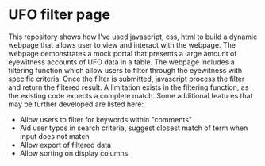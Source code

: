# UFO filter page
This repository shows how I've used javascript, css, html to build a dynamic webpage that allows user to view and interact with the webpage.  The webpage demonstrates a mock portal that presents a large amount of eyewitness accounts of UFO data in a table.  The webpage includes a filtering function which allow users to filter through the eyewitness with specific criteria.  Once the filter is submitted, javascript process the filter and return the filtered result.  A limitation exists in the filtering function, as the existing code expects a complete match.  Some additional features that may be further developed are listed here:
  - Allow users to filter for keywords within "comments"
  - Aid user typos in search criteria, suggest closest match of term when input does not match
  - Allow export of filtered data
  - Allow sorting on display columns
